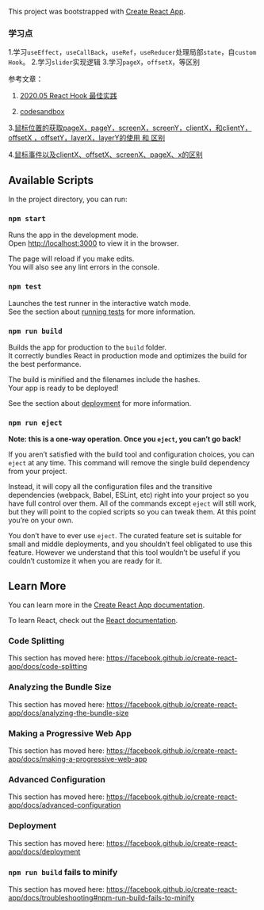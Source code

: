 
This project was bootstrapped with [Create React App](https://github.com/facebook/create-react-app).

### 学习点 
1.学习`useEffect`，`useCallBack`，`useRef`，`useReducer`处理局部`state`，自`custom Hook`。
2.学习`slider`实现逻辑
3.学习`pageX`，`offsetX`，等区别

参考文章：
1. [2020.05 React Hook 最佳实践](https://zh-hans.reactjs.org/blog/2020/05/22/react-hooks.html) 

2. [codesandbox](https://codesandbox.io/s/7-useslider-zuizhongban-forked-7ifec?file=/src/useSlider.js) 

 3.[鼠标位置的获取pageX，pageY，screenX，screenY，clientX，和clientY，offsetX ，offsetY，layerX，layerY的使用 和 区别 ](https://blog.csdn.net/qq_40990854/article/details/88925460)

4.[鼠标事件以及clientX、offsetX、screenX、pageX、x的区别](https://blog.csdn.net/weixin_41342585/article/details/80659736)

## Available Scripts

In the project directory, you can run:

### `npm start`

Runs the app in the development mode.<br />
Open [http://localhost:3000](http://localhost:3000) to view it in the browser.

The page will reload if you make edits.<br />
You will also see any lint errors in the console.

### `npm test`

Launches the test runner in the interactive watch mode.<br />
See the section about [running tests](https://facebook.github.io/create-react-app/docs/running-tests) for more information.

### `npm run build`

Builds the app for production to the `build` folder.<br />
It correctly bundles React in production mode and optimizes the build for the best performance.

The build is minified and the filenames include the hashes.<br />
Your app is ready to be deployed!

See the section about [deployment](https://facebook.github.io/create-react-app/docs/deployment) for more information.

### `npm run eject`

**Note: this is a one-way operation. Once you `eject`, you can’t go back!**

If you aren’t satisfied with the build tool and configuration choices, you can `eject` at any time. This command will remove the single build dependency from your project.

Instead, it will copy all the configuration files and the transitive dependencies (webpack, Babel, ESLint, etc) right into your project so you have full control over them. All of the commands except `eject` will still work, but they will point to the copied scripts so you can tweak them. At this point you’re on your own.

You don’t have to ever use `eject`. The curated feature set is suitable for small and middle deployments, and you shouldn’t feel obligated to use this feature. However we understand that this tool wouldn’t be useful if you couldn’t customize it when you are ready for it.

## Learn More

You can learn more in the [Create React App documentation](https://facebook.github.io/create-react-app/docs/getting-started).

To learn React, check out the [React documentation](https://reactjs.org/).

### Code Splitting

This section has moved here: https://facebook.github.io/create-react-app/docs/code-splitting

### Analyzing the Bundle Size

This section has moved here: https://facebook.github.io/create-react-app/docs/analyzing-the-bundle-size

### Making a Progressive Web App

This section has moved here: https://facebook.github.io/create-react-app/docs/making-a-progressive-web-app

### Advanced Configuration

This section has moved here: https://facebook.github.io/create-react-app/docs/advanced-configuration

### Deployment

This section has moved here: https://facebook.github.io/create-react-app/docs/deployment

### `npm run build` fails to minify

This section has moved here: https://facebook.github.io/create-react-app/docs/troubleshooting#npm-run-build-fails-to-minify
